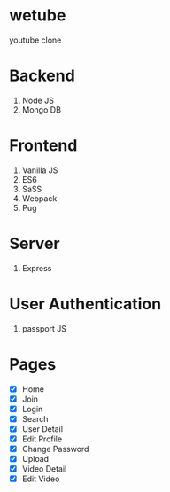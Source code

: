 # wetube
youtube clone

# Backend
1. Node JS
2. Mongo DB

# Frontend
1. Vanilla JS
2. ES6
3. SaSS
4. Webpack
5. Pug

# Server
1. Express

# User Authentication
1. passport JS

# Pages
- [x] Home
- [x] Join
- [x] Login
- [x] Search
- [x] User Detail
- [x] Edit Profile
- [x] Change Password
- [x] Upload
- [x] Video Detail
- [x] Edit Video